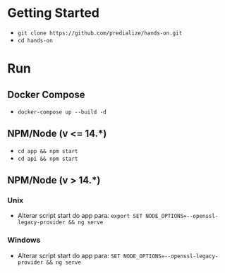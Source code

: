 # Getting Started
- `git clone https://github.com/predialize/hands-on.git`
- `cd hands-on`

# Run
## Docker Compose
- `docker-compose up --build -d`

## NPM/Node (v <= 14.*)
- `cd app && npm start`
- `cd api && npm start`

## NPM/Node (v > 14.*)

### Unix
- Alterar script start do app para: `export SET NODE_OPTIONS=--openssl-legacy-provider && ng serve`

### Windows
- Alterar script start do app para: `SET NODE_OPTIONS=--openssl-legacy-provider && ng serve`
